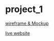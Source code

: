 # project_1

[wireframe & Mockup ][1]

[live website][2]



[1]:https://www.figma.com/file/NqtSsKFDkwd9YoZemjMFGd/Untitled?type=design&node-id=1%3A2&mode=design&t=YBhIOyvlBFaXur0z-1
[2]:https://osamaraed53.github.io/project_1/
